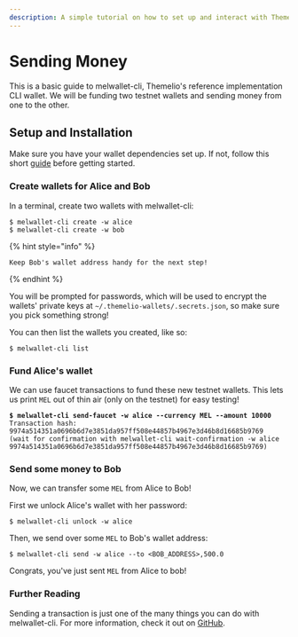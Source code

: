 ```yaml
---
description: A simple tutorial on how to set up and interact with Themelio wallets.
---
```


# Sending Money

This is a basic guide to melwallet-cli, Themelio's reference implementation CLI wallet. We will be funding two testnet wallets and sending money from one to the other.

## Setup and Installation

Make sure you have your wallet dependencies set up. If not, follow this short [guide](fund-your-testnet-wallet.md) before getting started.

### Create wallets for Alice and Bob

In a terminal, create two wallets with melwallet-cli:

```shell-session
$ melwallet-cli create -w alice
$ melwallet-cli create -w bob
```

{% hint style="info" %}
```
Keep Bob's wallet address handy for the next step!
```
{% endhint %}

You will be prompted for passwords, which will be used to encrypt the wallets' private keys at `~/.themelio-wallets/.secrets.json`, so make sure you pick something strong!

You can then list the wallets you created, like so:

```shell-session
$ melwallet-cli list
```

### Fund Alice's wallet <a href="#fund-wallet" id="fund-wallet"></a>

We can use faucet transactions to fund these new testnet wallets. This lets us print `MEL` out of thin air (only on the testnet) for easy testing!

<pre class="language-shell-session"><code class="lang-shell-session"><strong>$ melwallet-cli send-faucet -w alice --currency MEL --amount 10000
</strong>Transaction hash:  9974a514351a0696b6d7e3851da957ff508e44857b4967e3d46b8d16685b9769
(wait for confirmation with melwallet-cli wait-confirmation -w alice 9974a514351a0696b6d7e3851da957ff508e44857b4967e3d46b8d16685b9769)
</code></pre>

### Send some money to Bob <a href="#send-funds" id="send-funds"></a>

Now, we can transfer some `MEL` from Alice to Bob!

First we unlock Alice's wallet with her password:

```shell-session
$ melwallet-cli unlock -w alice
```

Then, we send over some `MEL` to Bob's wallet address:

```shell-session
$ melwallet-cli send -w alice --to <BOB_ADDRESS>,500.0
```

Congrats, you've just sent `MEL` from Alice to bob!

### Further Reading

Sending a transaction is just one of the many things you can do with melwallet-cli. For more information, check it out on [GitHub](https://github.com/themeliolabs/melwallet-client).
